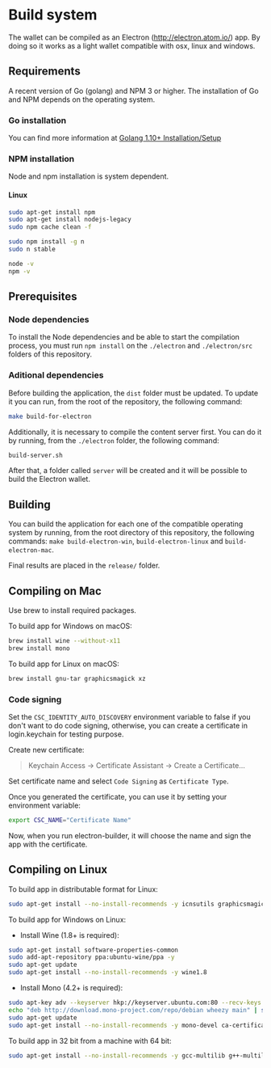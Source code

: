 # Build system

The wallet can be compiled as an Electron (http://electron.atom.io/) app. By doing so it works as a light wallet
compatible with osx, linux and windows.

## Requirements

A recent version of Go (golang) and NPM 3 or higher. The installation of Go and NPM depends on the operating system.

### Go installation

You can find more information at [Golang 1.10+ Installation/Setup](https://github.com/skycoinproject/skycoin/blob/develop/INSTALLATION.md)

### NPM installation

Node and npm installation is system dependent.

#### Linux

```sh
sudo apt-get install npm
sudo apt-get install nodejs-legacy
sudo npm cache clean -f

sudo npm install -g n
sudo n stable

node -v
npm -v
```

## Prerequisites

### Node dependencies

To install the Node dependencies and be able to start the compilation process, you must run `npm install` on the
`./electron` and `./electron/src` folders of this repository.

### Aditional dependencies

Before building the application, the `dist` folder must be updated. To update it you can run, from the root of the repository,
the following command:

```sh
make build-for-electron
```

Additionally, it is necessary to compile the content server first. You can do it by running, from the `./electron` folder, the
following command:

```sh
build-server.sh
```

After that, a folder called `server` will be created and it will be possible to build the Electron wallet.

## Building

You can build the application for each one of the compatible operating system by running, from the root directory of this
repository, the following commands: `make build-electron-win`, `build-electron-linux` and `build-electron-mac`.

Final results are placed in the `release/` folder.

## Compiling on Mac

Use brew to install required packages.

To build app for Windows on macOS:

```sh
brew install wine --without-x11
brew install mono
```

To build app for Linux on macOS:

```sh
brew install gnu-tar graphicsmagick xz
```

### Code signing

Set the `CSC_IDENTITY_AUTO_DISCOVERY` environment variable to false if you don't want to do code signing,
otherwise, you can create a certificate in login.keychain for testing purpose.

Create new certificate:

> Keychain Access -> Certificate Assistant -> Create a Certificate...

Set certificate name and select `Code Signing` as `Certificate Type`.

Once you generated the certificate, you can use it by setting your environment variable:

```sh
export CSC_NAME="Certificate Name"
```

Now, when you run electron-builder, it will choose the name and sign the app with the certificate.

## Compiling on Linux

To build app in distributable format for Linux:

```sh
sudo apt-get install --no-install-recommends -y icnsutils graphicsmagick xz-utils
```

To build app for Windows on Linux:

* Install Wine (1.8+ is required):

```sh
sudo apt-get install software-properties-common
sudo add-apt-repository ppa:ubuntu-wine/ppa -y
sudo apt-get update
sudo apt-get install --no-install-recommends -y wine1.8
```

* Install Mono (4.2+ is required):

```sh
sudo apt-key adv --keyserver hkp://keyserver.ubuntu.com:80 --recv-keys 3FA7E0328081BFF6A14DA29AA6A19B38D3D831EF
echo "deb http://download.mono-project.com/repo/debian wheezy main" | sudo tee /etc/apt/sources.list.d/mono-xamarin.list
sudo apt-get update
sudo apt-get install --no-install-recommends -y mono-devel ca-certificates-mono
```

To build app in 32 bit from a machine with 64 bit:

```sh
sudo apt-get install --no-install-recommends -y gcc-multilib g++-multilib
```

